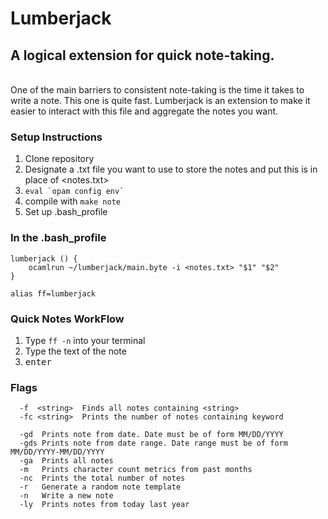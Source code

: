 # Lumberjack
## A logical extension for quick note-taking.
<br/>
One of the main barriers to consistent note-taking is the time it takes to write a note.   
This one is quite fast.
Lumberjack is an extension to make it easier to interact with this file and aggregate the notes you want.

### Setup Instructions
1. Clone repository
2. Designate a .txt file you want to use to store the notes and put this is in place of <notes.txt>
3. ```eval `opam config env` ```
4. compile with ```make note```
5. Set up .bash_profile

 ### In the .bash_profile
```
lumberjack () {
    ocamlrun ~/lumberjack/main.byte -i <notes.txt> "$1" "$2"
}

alias ff=lumberjack
```
### Quick Notes WorkFlow
1. Type `ff -n` into your terminal
2. Type the text of the note
3. <kbd>enter</kbd>

### Flags
```
  -f  <string>  Finds all notes containing <string>
  -fc <string>  Prints the number of notes containing keyword
  
  -gd  Prints note from date. Date must be of form MM/DD/YYYY
  -gds Prints note from date range. Date range must be of form MM/DD/YYYY-MM/DD/YYYY
  -ga  Prints all notes
  -m   Prints character count metrics from past months
  -nc  Prints the total number of notes
  -r   Generate a random note template
  -n   Write a new note
  -ly  Prints notes from today last year
 ```


